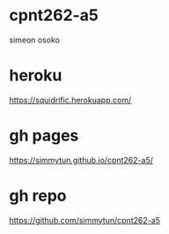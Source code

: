 # cpnt262-a5

simeon osoko

# heroku
https://squidrific.herokuapp.com/

# gh pages 
https://simmytun.github.io/cpnt262-a5/

# gh repo 
https://github.com/simmytun/cpnt262-a5

